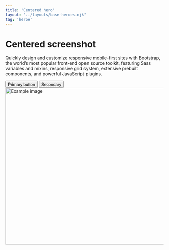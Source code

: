 ```yaml
---
title: 'Centered hero'
layout: '../layouts/base-heroes.njk'
tag: 'heroe'
---
```


  <div class="px-4 pt-5 my-5 text-center border-bottom">
    <h1 class="display-4 fw-bold">Centered screenshot</h1>
    <div class="col-lg-6 mx-auto">
      <p class="lead mb-4">Quickly design and customize responsive mobile-first sites with Bootstrap, the world’s most popular front-end open source toolkit, featuring Sass variables and mixins, responsive grid system, extensive prebuilt components, and powerful JavaScript plugins.</p>
      <div class="d-grid gap-2 d-sm-flex justify-content-sm-center mb-5">
        <button type="button" class="btn btn-primary btn-lg px-4 me-sm-3">Primary button</button>
        <button type="button" class="btn btn-outline-secondary btn-lg px-4">Secondary</button>
      </div>
    </div>
    <div class="overflow-hidden" style="max-height: 30vh;">
      <div class="container px-5">
        <img src="../images/bootstrap-docs.png" class="img-fluid border rounded-3 shadow-lg mb-4" alt="Example image" width="700" height="500" loading="lazy">
      </div>
    </div>
  </div>

